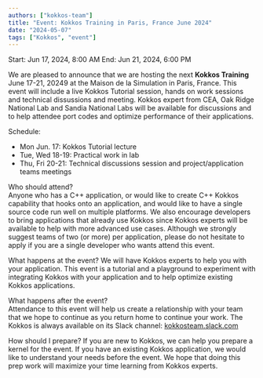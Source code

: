 ```yaml
---
authors: ["kokkos-team"]
title: "Event: Kokkos Training in Paris, France June 2024"
date: "2024-05-07"
tags: ["Kokkos", "event"]
---
```


Start: Jun 17, 2024, 8:00 AM
End: Jun 21, 2024, 6:00 PM

We are pleased to announce that we are hosting the next **Kokkos Training** June 17-21, 20249 at the Maison de la Simulation in Paris, France. This event will include a live Kokkos Tutorial session, hands on work sessions and technical dissussions and meeting. Kokkos expert from CEA, Oak Ridge National Lab and Sandia National Labs will be available for discussions and to help attendee port codes and optimize performance of their applications.

Schedule:
 - Mon Jun. 17: Kokkos Tutorial lecture
 - Tue, Wed 18-19: Practical work in lab
 - Thu, Fri 20-21: Technical discussions session and project/application teams meetings

Who should attend?  
Anyone who has a C++ application, or would like to create C++ Kokkos capability that hooks onto an application, and would like to have a single source code run well on multiple platforms. We also encourage developers to bring applications that already use Kokkos since Kokkos experts will be available to help with more advanced use cases. Although we strongly suggest teams of two (or more) per application, please do not hesitate to apply if you are a single developer who wants attend this event.

What happens at the event?
We will have Kokkos experts to help you with your application. This event is a tutorial and a playground to experiment with integrating Kokkos with your application and to help optimize existing Kokkos applications.

What happens after the event?   
Attendance to this event will help us create a relationship with your team that we hope to continue as you return home to continue your work. The Kokkos is always available on its Slack channel: [kokkosteam.slack.com](kokkosteam.slack.com)

How should I prepare?
If you are new to Kokkos, we can help you prepare a kernel for the event. If you have an existing Kokkos application, we would like to understand your needs before the event. We hope that doing this prep work will maximize your time learning from Kokkos experts.

[comment]: # (How do I apply?)
